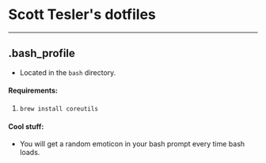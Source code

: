 # Scott Tesler's dotfiles

---

## .bash_profile

- Located in the `bash` directory.

#### Requirements:

1. `brew install coreutils`

#### Cool stuff:

- You will get a random emoticon in your bash prompt every time bash loads.

